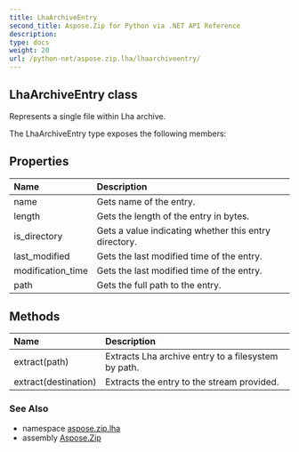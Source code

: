 ```yaml
---
title: LhaArchiveEntry
second_title: Aspose.Zip for Python via .NET API Reference
description: 
type: docs
weight: 20
url: /python-net/aspose.zip.lha/lhaarchiveentry/
---
```


## LhaArchiveEntry class

Represents a single file within Lha archive.

The LhaArchiveEntry type exposes the following members:
## Properties
| Name | Description |
| :- | :- |
|name|Gets name of the entry.|
|length|Gets the length of the entry in bytes.|
|is_directory|Gets a value indicating whether this entry directory.|
|last_modified|Gets the last modified time of the entry.|
|modification_time|Gets the last modified time of the entry.|
|path|Gets the full path to the entry.|
## Methods
| Name | Description |
| :- | :- |
|extract(path)|Extracts Lha archive entry to a filesystem by path.|
|extract(destination)|Extracts the entry to the stream provided.|

### See Also

* namespace [aspose.zip.lha](/zip/python-net/aspose.zip.lha/)
* assembly [Aspose.Zip](/zip/python-net/)

